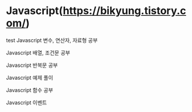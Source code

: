 # Javascript(https://bikyung.tistory.com/)
test
Javascript 변수, 연산자, 자료형 공부

Javascript 배열, 조건문 공부

Javascript 반복문 공부

Javascript 예제 풀이

Javascript 함수 공부

Javascript 이벤트 
